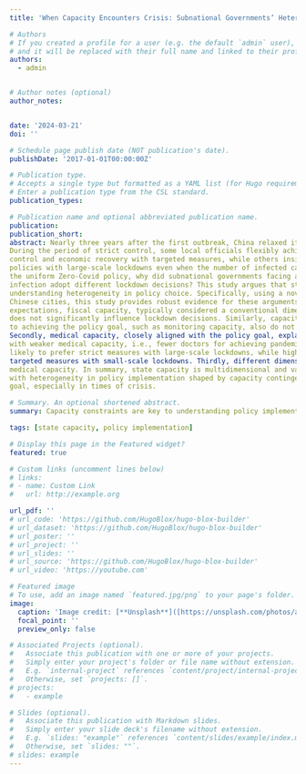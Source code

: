 ```yaml
---
title: 'When Capacity Encounters Crisis: Subnational Governments’ Heterogeneous Response to the “Zero-Covid” Policy in China'

# Authors
# If you created a profile for a user (e.g. the default `admin` user), write the username (folder name) here
# and it will be replaced with their full name and linked to their profile.
authors:
  - admin


# Author notes (optional)
author_notes:


date: '2024-03-21'
doi: ''

# Schedule page publish date (NOT publication's date).
publishDate: '2017-01-01T00:00:00Z'

# Publication type.
# Accepts a single type but formatted as a YAML list (for Hugo requirements).
# Enter a publication type from the CSL standard.
publication_types:

# Publication name and optional abbreviated publication name.
publication:
publication_short: 
abstract: Nearly three years after the first outbreak, China relaxed its Zero-Covid policy.
During the period of strict control, some local officials flexibly achieved both pandemic
control and economic recovery with targeted measures, while others insisted on stringent
policies with large-scale lockdowns even when the number of infected cases was low. Under
the uniform Zero-Covid policy, why did subnational governments facing a similar level of
infection adopt different lockdown decisions? This study argues that state capacity is key to
understanding heterogeneity in policy choice. Specifically, using a novel dateset covering 281
Chinese cities, this study provides robust evidence for these arguments. Firstly, contrary to
expectations, fiscal capacity, typically considered a conventional dimension of state capacity,
does not significantly influence lockdown decisions. Similarly, capacity less directly related
to achieving the policy goal, such as monitoring capacity, also do not explain the variation.
Secondly, medical capacity, closely aligned with the policy goal, explains the variation: cities
with weaker medical capacity, i.e., fewer doctors for achieving pandemic control, are more
likely to prefer strict measures with large-scale lockdowns, while high-capacity cities prefer
targeted measures with small-scale lockdowns. Thirdly, different dimensions of capacity are not necessarily correlated: cities with strong fiscal capacity do not necessarily have strong
medical capacity. In summary, state capacity is multidimensional and varies across localities,
with heterogeneity in policy implementation shaped by capacity contingent on the policy
goal, especially in times of crisis.

# Summary. An optional shortened abstract.
summary: Capacity constraints are key to understanding policy implementation particularly during the crisis time.

tags: [state capacity, policy implementation]

# Display this page in the Featured widget?
featured: true

# Custom links (uncomment lines below)
# links:
# - name: Custom Link
#   url: http://example.org

url_pdf: ''
# url_code: 'https://github.com/HugoBlox/hugo-blox-builder'
# url_dataset: 'https://github.com/HugoBlox/hugo-blox-builder'
# url_poster: ''
# url_project: ''
# url_slides: ''
# url_source: 'https://github.com/HugoBlox/hugo-blox-builder'
# url_video: 'https://youtube.com'

# Featured image
# To use, add an image named `featured.jpg/png` to your page's folder.
image:
  caption: 'Image credit: [**Unsplash**]([https://unsplash.com/photos/a-person-wearing-a-protective-suit-and-holding-a-toothbrush-nO8j-DOUzmc])'
  focal_point: ''
  preview_only: false

# Associated Projects (optional).
#   Associate this publication with one or more of your projects.
#   Simply enter your project's folder or file name without extension.
#   E.g. `internal-project` references `content/project/internal-project/index.md`.
#   Otherwise, set `projects: []`.
# projects:
#   - example

# Slides (optional).
#   Associate this publication with Markdown slides.
#   Simply enter your slide deck's filename without extension.
#   E.g. `slides: "example"` references `content/slides/example/index.md`.
#   Otherwise, set `slides: ""`.
# slides: example
---
```

